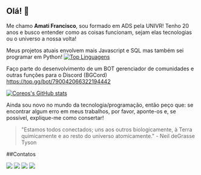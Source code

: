 <h2> Olá! 👋 </h2>
Me chamo <strong>Amati Francisco</strong>, sou formado em ADS pela UNIVR!
Tenho 20 anos e busco entender como as coisas funcionam, sejam elas tecnologias ou o universo
a nossa volta!

Meus projetos atuais envolvem mais Javascript e SQL mas também sei programar em Python!
[![Top Linguagens](https://github-readme-stats.vercel.app/api/top-langs/?username=coreosg&layout=compact&theme=dracula)](https://github.com/coreosg/github-readme-stats)


Faço parte do desenvolvimento de um BOT gerenciador de comunidades e outras funções para o Discord (BGCord)
https://top.gg/bot/790042066322194442

[![Coreos's GitHub stats](https://github-readme-stats.vercel.app/api?username=coreosg&count_private=true&show_icons=true&theme=dracula&locale=pt-br&include_all_commits=true)](https://github.com/coreosg/github-readme-stats)


Ainda sou novo no mundo da tecnologia/programação, então peço que: se encontrar algum erro em meus trabalhos, 
por favor, aponte-os e, se possível, explique-me como consertar!


>"Estamos todos conectados; uns aos outros biologicamente, à Terra quimicamente e ao resto do universo atomicamente." - Neil deGrasse Tyson

##Contatos
<div>
<img src="https://dcbadge.vercel.app/api/shield/240215672414666753" target="_blank">
<a href="https://www.twitch.tv/coreosg" target="_blank"><img src="https://img.shields.io/badge/Twitch-9146FF?style=for-the-badge&logo=twitch&logoColor=white" target="_blank"></a>
<a href = "mailto:coreosgg@gmail.com"><img src="https://img.shields.io/badge/Gmail-D14836?style=for-the-badge&logo=gmail&logoColor=white" target="_blank"></a>
<a href="https://www.linkedin.com/in/amati-francisco-93aa30177" target="_blank"><img src="https://img.shields.io/badge/-LinkedIn-%230077B5?style=for-the-badge&logo=linkedin&logoColor=white" target="_blank"></a>   
</div>
